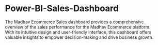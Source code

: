 # Power-BI-Sales-Dashboard
The Madhav Ecommerce Sales dashboard provides a comprehensive overview of the sales performance for the Madhav Ecommerce platform. With its intuitive design and user-friendly interface, this dashboard offers valuable insights to empower decision-making and drive business growth.
